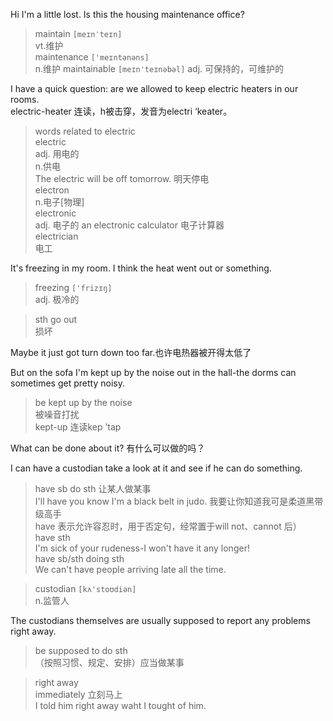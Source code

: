 Hi I'm a little lost. Is this the housing maintenance
office?  
> maintain `[meɪnˈteɪn]`  
> vt.维护  
> maintenance `['meɪntənəns]`  
> n.维护
> maintainable `[meɪn'teɪnəbəl]`
> adj. 可保持的，可维护的  

I have a quick question: are we allowed to keep 
electric heaters in our rooms.  
electric-heater 连读，h被击穿，发音为electri ‘keater。  
> words related to electric  
> electric  
> adj. 用电的  
> n.供电  
> The electric will be off tomorrow.
> 明天停电  
> electron  
> n.电子[物理]  
> electronic  
> adj. 电子的
> an electronic calculator 电子计算器  
> electrician  
> 电工

It's freezing in my room. I think the heat went out or something.  
> freezing `['frizɪŋ]`  
> adj. 极冷的

> sth go out  
> 损坏  

Maybe it just got turn down too far.也许电热器被开得太低了  

But on the sofa I'm kept up by the noise out in the hall-the dorms can
sometimes get pretty noisy.
> be kept up by the noise  
> 被噪音打扰  
> kept-up 连读kep ’tap 


What can be done about it? 有什么可以做的吗？  

I can have a custodian take a look at it and see if he can do something.  
> have sb do sth
> 让某人做某事  
> I'll have you know I'm a black belt in judo. 我要让你知道我可是柔道黑带级高手  
> have 表示允许容忍时，用于否定句，经常置于will not、cannot 后）  
> have sth  
> I'm sick of your rudeness-I won't have it any longer!  
> have sb/sth doing sth  
> We can't have people arriving late all the time.  
 
> custodian `[kʌ'stoʊdiən]`  
> n.监管人  

The custodians themselves are usually supposed to report any problems right 
away.  
> be supposed to do sth  
> （按照习惯、规定、安排）应当做某事  

> right away  
> immediately 立刻马上  
> I told him right away waht I tought of him.  


